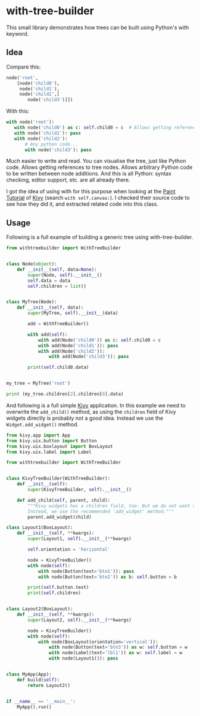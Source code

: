 # with-tree-builder
This small library demonstrates how trees can be built using Python's with keyword.

## Idea

Compare this:
```python
node('root',
    [node('child0'),
     node('child1'),
     node('child2',[
        node('child3')]])
```   
 With this:
 ```python
 with node('root'):
    with node('child0') as c: self.child0 = c  # Allows getting references to wanted nodes.
    with node('child1'): pass
    with node('child2'):
        # Any python code...
        with node('child3'): pass
 ```   
 Much easier to write and read. You can visualise the tree, just like Python code. Allows getting references to tree nodes. Allows arbitrary Python code to be written between node additions. And this is all Python: syntax checking, editor support, etc. are all already there.
 
 I got the idea of using with for this purpose when looking at the [Paint Tutorial](https://kivy.org/docs/tutorials/firstwidget.html) of [Kivy](kivy.org) (search `with self.canvas:`). I checked their source code to see how they did it, and extracted related code into this class.
 
 ## Usage
 
Following is a full example of building a generic tree using with-tree-builder. 
```python
from withtreebuilder import WithTreeBuilder


class Node(object):
    def __init__(self, data=None):
        super(Node, self).__init__()
        self.data = data
        self.children = list()


class MyTree(Node):
    def __init__(self, data):
        super(MyTree, self).__init__(data)

        add = WithTreeBuilder()

        with add(self):
            with add(Node('child0')) as c: self.child0 = c
            with add(Node('child1')): pass
            with add(Node('child2')):
                with add(Node('child3')): pass

        print(self.child0.data)


my_tree = MyTree('root')

print (my_tree.children[2].children[0].data)

```

And following is a full simple [Kivy](http://kivy.org) application. In this example we need to overwrite the `add_child()` method, as using the `children` field of Kivy widgets directly is probably not a good idea. Instead we use the `Widget.add_widget()` method.

```python
from kivy.app import App
from kivy.uix.button import Button
from kivy.uix.boxlayout import BoxLayout
from kivy.uix.label import Label

from withtreebuilder import WithTreeBuilder


class KivyTreeBuilder(WithTreeBuilder):
    def __init__(self):
        super(KivyTreeBuilder, self).__init__()

    def add_child(self, parent, child):
        """Kivy widgets has a children field, too. But we do not want to use them.
        Instead, we use the recommended 'add_widget' method."""
        parent.add_widget(child)

class Layout1(BoxLayout):
    def __init__(self, **kwargs):
        super(Layout1, self).__init__(**kwargs)

        self.orientation = 'horizontal'

        node = KivyTreeBuilder()
        with node(self):
            with node(Button(text='btn1')): pass
            with node(Button(text='btn2')) as b: self.button = b

        print(self.button.text)
        print(self.children)


class Layout2(BoxLayout):
    def __init__(self, **kwargs):
        super(Layout2, self).__init__(**kwargs)

        node = KivyTreeBuilder()
        with node(self):
            with node(BoxLayout(orientation='vertical')):
                with node(Button(text='btn3')) as w: self.button = w
                with node(Label(text='lbl1')) as w: self.label = w
                with node(Layout1()): pass


class MyApp(App):
    def build(self):
        return Layout2()


if __name__ == '__main__':
    MyApp().run()

```

